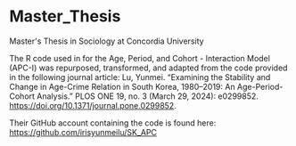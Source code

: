 # Master_Thesis
Master's Thesis in Sociology at Concordia University 

The R code used in for the Age, Period, and Cohort - Interaction Model (APC-I) was repurposed, transformed, and adapted from the code provided in the following journal article: 
Lu, Yunmei. “Examining the Stability and Change in Age-Crime Relation in South Korea, 1980–2019: An Age-Period-Cohort Analysis.” PLOS ONE 19, no. 3 (March 29, 2024): e0299852. https://doi.org/10.1371/journal.pone.0299852.

Their GitHub account containing the code is found here: https://github.com/irisyunmeilu/SK_APC
